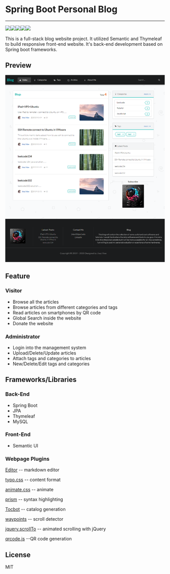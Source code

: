 # Spring Boot Personal Blog

---

![](https://img.shields.io/badge/plateform-web-green)![](https://img.shields.io/badge/release-v1.0-blue)![](https://img.shields.io/badge/springboot-v2.2.1-blue)![](https://img.shields.io/badge/thymeleaf-v3.0.11-blue)![](https://img.shields.io/badge/license-MIT-green)

This is a full-stack blog website project. It utilized Semantic and Thymeleaf to build responsive front-end website. It's back-end development based on Spring boot frameworks.

## Preview

<img src="./readme_src/index_sc.png"> 

## Feature

### Visitor

- Browse all the articles
- Browse articles from different categories and tags
- Read articles on smartphones by QR code
- Global Search inside the website
- Donate the website

### Administrator

- Login into the management system
- Upload/Delete/Update articles
- Attach tags and categories to articles
- New/Delete/Edit tags and categories

## Frameworks/Libraries

### Back-End

- Spring Boot
- JPA
- Thymeleaf
- MySQL

### Front-End

- Semantic UI

### Webpage Plugins

[Editor](https://pandao.github.io/editor.md/) -- markdown editor

[typo.css](https://github.com/sofish/typo.css) -- content format

[animate.css](https://daneden.github.io/animate.css/) -- animate

[prism](https://github.com/PrismJS/prism) -- syntax highlighting

[Tocbot](https://tscanlin.github.io/tocbot/) -- catalog generation

[waypoints](http://imakewebthings.com/waypoints/) -- scroll detector

[jquery.scrollTo](https://github.com/flesler/jquery.scrollTo) -- animated scrolling with jQuery

[qrcode.js](https://davidshimjs.github.io/qrcodejs/) --QR code generation

## License

MIT